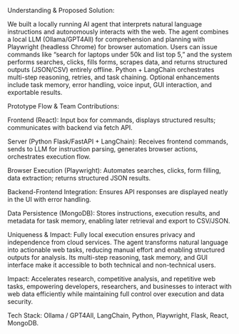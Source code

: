 Understanding & Proposed Solution:

We built a locally running AI agent that interprets natural language instructions and autonomously interacts with the web. The agent combines a local LLM (Ollama/GPT4All) for comprehension and planning with Playwright (headless Chrome) for browser automation. Users can issue commands like “search for laptops under 50k and list top 5,” and the system performs searches, clicks, fills forms, scrapes data, and returns structured outputs (JSON/CSV) entirely offline. Python + LangChain orchestrates multi-step reasoning, retries, and task chaining. Optional enhancements include task memory, error handling, voice input, GUI interaction, and exportable results.

Prototype Flow & Team Contributions:

Frontend (React): Input box for commands, displays structured results; communicates with backend via fetch API.

Server (Python Flask/FastAPI + LangChain): Receives frontend commands, sends to LLM for instruction parsing, generates browser actions, orchestrates execution flow.

Browser Execution (Playwright): Automates searches, clicks, form filling, data extraction; returns structured JSON results.

Backend-Frontend Integration: Ensures API responses are displayed neatly in the UI with error handling.

Data Persistence (MongoDB): Stores instructions, execution results, and metadata for task memory, enabling later retrieval and export to CSV/JSON.

Uniqueness & Impact:
Fully local execution ensures privacy and independence from cloud services. The agent transforms natural language into actionable web tasks, reducing manual effort and enabling structured outputs for analysis. Its multi-step reasoning, task memory, and GUI interface make it accessible to both technical and non-technical users.

Impact: Accelerates research, competitive analysis, and repetitive web tasks, empowering developers, researchers, and businesses to interact with web data efficiently while maintaining full control over execution and data security.

Tech Stack: Ollama / GPT4All, LangChain, Python, Playwright, Flask, React, MongoDB.
